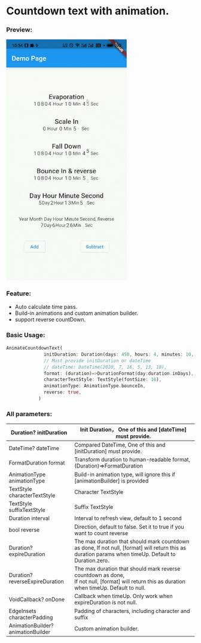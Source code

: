 # Countdown text with animation.

### Preview:

![preview.gif](example\\preview.gif)

### Feature:

- Auto calculate time pass.
- Build-in animations and custom animation builder.
- support reverse countDown.

### Basic Usage:

```dart
AnimateCountdownText(
              initDuration: Duration(days: 450, hours: 4, minutes: 10, seconds: 50),
              // Must provide initDuration or dateTime
              // dateTime: DateTime(2020, 7, 16, 5, 13, 10),
              format: (duration)=>DurationFormat(day:duration.inDays),
              characterTextStyle: TextStyle(fontSize: 16),
              animationType: AnimationType.bounceIn,
              reverse: true,
            )
```

### All parameters:

|Duration? initDuration|Init Duration， One of this and [dateTime] must provide.|
|--|--|
|DateTime? dateTime|Compared DateTime,  One of this and [initDuration] must provide.|
|FormatDuration format|Transform duration to human-readable format, (Duration)=>FormatDuration|
|AnimationType animationType|Build-in animation type, will ignore this if [animationBuilder] is provided|
|TextStyle characterTextStyle|Character TextStyle|
|TextStyle suffixTextStyle|Suffix TextStyle|
|Duration interval|Interval to refresh view, default to 1 second|
|bool reverse|Direction, default to false. Set it to true if you want to count reverse|
|Duration? expireDuration|The max duration that should mark countdown as done, If not null, [format] will return this as duration params when timeUp. Default to Duration.zero.|
|Duration? reverseExpireDuration|The max duration that should mark reverse countdown as done,<br/> If not null, [format] will return this as duration when timeUp. Default to null.|
|VoidCallback? onDone|Callback when timeUp. Only work when expireDuration is not null.|
|EdgeInsets characterPadding|Padding of characters, including character and suffix|
|AnimationBuilder? animationBuilder|Custom animation builder. |